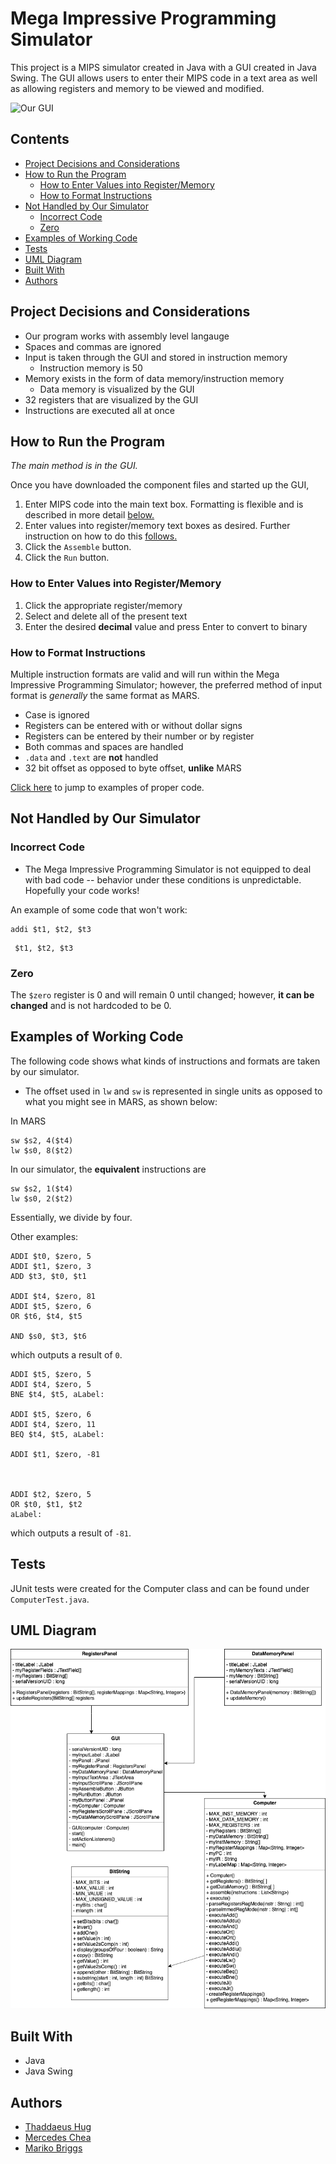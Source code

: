 # Mega Impressive Programming Simulator

This project is a MIPS simulator created in Java with a GUI created in Java Swing. The GUI allows users to enter their MIPS code in a text area as well as allowing registers and memory to be viewed and modified. 

![Our GUI](images/../GUIScreenshot.png)

## Contents 
  - [Project Decisions and Considerations](#project-decisions-and-considerations)
  - [How to Run the Program](#how-to-run-the-program)
    - [How to Enter Values into Register/Memory](#how-to-enter-values-into-registermemory)
    - [How to Format Instructions](#how-to-format-instructions)
  - [Not Handled by Our Simulator](#not-handled-by-our-simulator)
    - [Incorrect Code](#incorrect-code)
    - [Zero](#zero)
  - [Examples of Working Code](#examples-of-working-code)
  - [Tests](#tests)
  - [UML Diagram](#uml-diagram)
  - [Built With](#built-with)
  - [Authors](#authors)

## Project Decisions and Considerations 

* Our program works with assembly level langauge 
* Spaces and commas are ignored
* Input is taken through the GUI and stored in instruction memory 
  * Instruction memory is 50 
* Memory exists in the form of data memory/instruction memory 
  * Data memory is visualized by the GUI
* 32 registers that are visualized by the GUI 
* Instructions are executed all at once 


## How to Run the Program 
*The main method is in the GUI.* 

Once you have downloaded the component files and started up the GUI, 
1. Enter MIPS code into the main text box. Formatting is flexible and is described in more detail [below.](###How-to-format-instructions)
2. Enter values into register/memory text boxes as desired. Further instruction on how to do this [follows.](###How-to-Enter-Values-into-Register/Memory)
3. Click the ``Assemble`` button. 
4. Click the ``Run`` button. 

### How to Enter Values into Register/Memory 

1. Click the appropriate register/memory 
2. Select and delete all of the present text 
3. Enter the desired **decimal** value and press Enter to convert to binary 

### How to Format Instructions 
Multiple instruction formats are valid and will run within the Mega Impressive Programming Simulator; however, the preferred method of input format is *generally* the same format as MARS. 

* Case is ignored 
* Registers can be entered with or without dollar signs 
* Registers can be entered by their number or by register
* Both commas and spaces are handled 
* ``.data`` and ``.text`` are **not** handled 
* 32 bit offset as opposed to byte offset, **unlike** MARS 

[Click here](#examples-of-working-code) to jump to examples of proper code. 

## Not Handled by Our Simulator
### Incorrect Code 
* The Mega Impressive Programming Simulator is not equipped to deal with bad code -- behavior under these conditions is unpredictable. Hopefully your code works! 

An example of some code that won't work: 
```
addi $t1, $t2, $t3
```
```
 $t1, $t2, $t3 
```
### Zero 
The ``$zero`` register is 0 and will remain 0 until changed; however,  **it can be changed** and is not hardcoded to be 0. 

## Examples of Working Code 
The following code shows what kinds of instructions and formats are taken by our simulator. 

* The offset used in ``lw`` and ``sw`` is represented in single units as opposed to what you might see in MARS, as shown below: 

In MARS
```
sw $s2, 4($t4)
lw $s0, 8($t2)
```
In our simulator, the **equivalent** instructions are 
```
sw $s2, 1($t4)
lw $s0, 2($t2)
```

Essentially, we divide by four. 

Other examples: 

```
ADDI $t0, $zero, 5
ADDI $t1, $zero, 3
ADD $t3, $t0, $t1

ADDI $t4, $zero, 81
ADDI $t5, $zero, 6
OR $t6, $t4, $t5

AND $s0, $t3, $t6
```

which outputs a result of ``0``.
```
ADDI $t5, $zero, 5
ADDI $t4, $zero, 5
BNE $t4, $t5, aLabel: 

ADDI $t5, $zero, 6
ADDI $t4, $zero, 11
BEQ $t4, $t5, aLabel:

ADDI $t1, $zero, -81



ADDI $t2, $zero, 5
OR $t0, $t1, $t2
aLabel:
```
which outputs a result of ``-81``. 

## Tests

JUnit tests were created for the Computer class and can be found under ``ComputerTest.java``. 

## UML Diagram 
![UML Diagram](images/MIPS_UML.png)
## Built With

* Java
* Java Swing

## Authors

* [Thaddaeus Hug](https://github.com/tadhug)
* [Mercedes Chea](https://github.com/mercedeschea)
* [Mariko Briggs](https://github.com/marikobriggs)
